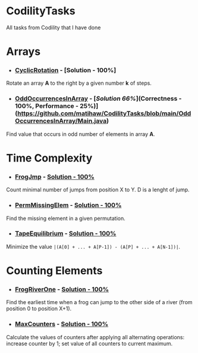 # **CodilityTasks**
All tasks from Codility that I have done

# Arrays

* ### [CyclicRotation](https://app.codility.com/programmers/lessons/2-arrays/cyclic_rotation/) - [Solution - 100%]
Rotate an array **A** to the right by a given number **k** of steps.


* ### [OddOccurrencesInArray](https://app.codility.com/programmers/lessons/2-arrays/odd_occurrences_in_array/) - [***Solution 66%***](Correctness - 100%, Performance - 25%)](https://github.com/matihaw/CodilityTasks/blob/main/OddOccurrencesInArray/Main.java)
Find value that occurs in odd number of elements in array **A**.

# Time Complexity

* ### [FrogJmp](https://app.codility.com/programmers/lessons/3-time_complexity/frog_jmp/) - [Solution - 100%](https://github.com/matihaw/CodilityTasks/blob/main/FrogJmp/Main.java)
Count minimal number of jumps from position X to Y. D is a lenght of jump.

* ### [PermMissingElem](https://app.codility.com/programmers/lessons/3-time_complexity/perm_missing_elem/) - [Solution - 100%](https://github.com/matihaw/CodilityTasks/blob/main/PermMissingElem/Main.java)
Find the missing element in a given permutation.

* ### [TapeEquilibrium](https://app.codility.com/programmers/lessons/3-time_complexity/tape_equilibrium/) - [Solution - 100%](https://github.com/matihaw/CodilityTasks/blob/main/TapeEquilibrium/Main.java)
Minimize the value ``` |(A[0] + ... + A[P-1]) - (A[P] + ... + A[N-1])| ```.

# Counting Elements

* ### [FrogRiverOne](https://app.codility.com/programmers/lessons/4-counting_elements/frog_river_one/) - [Solution - 100%](https://github.com/matihaw/CodilityTasks/blob/main/FrogRiverOne/Main.java)
Find the earliest time when a frog can jump to the other side of a river (from position 0 to position X+1).

* ### [MaxCounters](https://app.codility.com/programmers/lessons/4-counting_elements/max_counters/) - [Solution - 100%](https://github.com/matihaw/CodilityTasks/blob/main/MaxCounters/Main.java)
Calculate the values of counters after applying all alternating operations: increase counter by 1; set value of all counters to current maximum.
